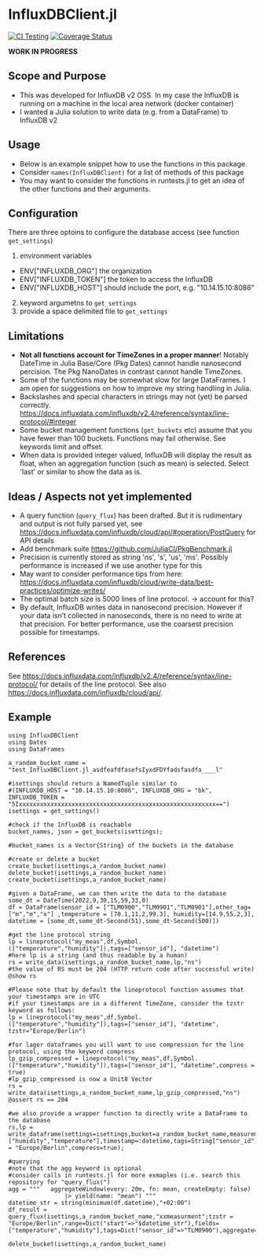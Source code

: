 InfluxDBClient.jl
=================

[![CI Testing](https://github.com/kafisatz/InfluxDBClient.jl/workflows/CI/badge.svg)](https://github.com/kafisatz/InfluxDBClient.jl/actions?query=workflow%3ACI+branch%3Amain)
[![Coverage Status](http://codecov.io/github/kafisatz/InfluxDBClient.jl/coverage.svg?branch=main)](http://codecov.io/github/kafisatz/InfluxDBClient.jl?branch=main)

**WORK IN PROGRESS**

## Scope and Purpose

* This was developed for InfluxDB v2 OSS. In my case the InfluxDB is running on a machine in the local area network (docker container)
* I wanted a Julia solution to write data (e.g. from a DataFrame) to InfluxDB v2

## Usage
* Below is an example snippet how to use the functions in this package. 
* Consider `names(InfluxDBClient)` for a list of methods of this package
* You may want to consider the functions in runtests.jl to get an idea of the other functions and their arguments.

## Configuration
There are three optoins to configure the database access (see function `get_settings`)
1) environment variables
* ENV["INFLUXDB_ORG"] the organization
* ENV["INFLUXDB_TOKEN"] the token to access the InfluxDB
* ENV["INFLUXDB_HOST"] should include the port, e.g. "10.14.15.10:8086"
2) keyword argumetns to `get_settings`
3) provide a space delimited file to `get_settings`

## Limitations
* **Not all functions account for TimeZones in a proper manner**! Notably DateTime in Julia Base/Core (Pkg Dates) cannot handle nanosecond percision. The Pkg NanoDates in contrast cannot handle TimeZones.
* Some of the functions may be somewhat slow for large DataFrames. I am open for suggestions on how to improve my string handling in Julia.
* Backslashes and special characters in strings may not (yet) be parsed correctly. https://docs.influxdata.com/influxdb/v2.4/reference/syntax/line-protocol/#integer 
* Some bucket management functions (`get_buckets` etc) assume that you have fewer than 100 buckets. Functions may fail otherwise. See keywords limit and offset. 
* When data is provided integer valued, InfluxDB will display the result as float, when an aggregation function (such as mean) is selected. Select 'last' or similar to show the data as is.

## Ideas / Aspects not yet implemented
* A query function (`query_flux`) has been drafted. But it is rudimentary and output is not fully parsed yet, see https://docs.influxdata.com/influxdb/cloud/api/#operation/PostQuery for API details
* Add benchmark suite https://github.com/JuliaCI/PkgBenchmark.jl
* Precision is currently stored as string 'ns', 's', 'us', 'ms'. Possibly performance is increased if we use another type for this
* May want to consider performance tips from here: https://docs.influxdata.com/influxdb/cloud/write-data/best-practices/optimize-writes/
* The optimal batch size is 5000 lines of line protocol. -> account for this? 
* By default, InfluxDB writes data in nanosecond precision. However if your data isn’t collected in nanoseconds, there is no need to write at that precision. For better performance, use the coarsest precision possible for timestamps.

## References 
See https://docs.influxdata.com/influxdb/v2.4/reference/syntax/line-protocol/ for details of the line protocol.
See also https://docs.influxdata.com/influxdb/cloud/api/.

## Example 

```
using InfluxDBClient
using Dates
using DataFrames

a_random_bucket_name = "test_InfluxDBClient.jl_asdfeafdfasefsIyxdFDYfadsfasdfa____l"

#isettings should return a NamedTuple similar to 
#(INFLUXDB_HOST = "10.14.15.10:8086", INFLUXDB_ORG = "bk", INFLUXDB_TOKEN = "5Ixxxxxxxxxxxxxxxxxxxxxxxxxxxxxxxxxxxxxxxxxxxxxxxxxxxxxxxx==")
isettings = get_settings()

#check if the InfluxDB is reachable
bucket_names, json = get_buckets(isettings);

#bucket_names is a Vector{String} of the buckets in the database

#create or delete a bucket
create_bucket(isettings,a_random_bucket_name)
delete_bucket(isettings,a_random_bucket_name)
create_bucket(isettings,a_random_bucket_name)

#given a DataFrame, we can then write the data to the database
some_dt = DateTime(2022,9,30,15,59,33,0)
df = DataFrame(sensor_id = ["TLM0900","TLM0901","TLM0901"],other_tag=["m","m","x"] ,temperature = [70.1,11.2,99.3], humidity=[14.9,55.2,3], datetime = [some_dt,some_dt-Second(51),some_dt-Second(500)])

#get the line protocol string
lp = lineprotocol("my_meas",df,Symbol.(["temperature","humidity"]),tags=["sensor_id"], "datetime")
#here lp is a string (and thus readable by a human)
rs = write_data(isettings,a_random_bucket_name,lp,"ns")
#the value of RS must be 204 (HTTP return code after successful write)
@show rs

#Please note that by default the lineprotocol function assumes that your timestamps are in UTC
#if your timestamps are in a different TimeZone, consider the tzstr keyword as follows:
lp = lineprotocol("my_meas",df,Symbol.(["temperature","humidity"]),tags=["sensor_id"], "datetime", tzstr="Europe/Berlin")

#for lager dataframes you will want to use compression for the line protocol, using the keyword compress
lp_gzip_compressed = lineprotocol("my_meas",df,Symbol.(["temperature","humidity"]),tags=["sensor_id"], "datetime",compress = true)
#lp_gzip_compressed is now a Unit8 Vector
rs = write_data(isettings,a_random_bucket_name,lp_gzip_compressed,"ns")
@assert rs == 204

#we also provide a wrapper function to directly write a DataFrame to the database
rs,lp = write_dataframe(settings=isettings,bucket=a_random_bucket_name,measurement="xxmeasurment",data=df,fields=["humidity","temperature"],timestamp=:datetime,tags=String["sensor_id"],tzstr = "Europe/Berlin",compress=true);

#querying 
#note that the agg keyword is optional
#consider calls in runtests.jl for more exmaples (i.e. search this repository for "query_flux(")
agg = """   aggregateWindow(every: 20m, fn: mean, createEmpty: false)
                |> yield(name: "mean") """    
datetime_str = string(minimum(df.datetime),"+02:00")
df_result = query_flux(isettings,a_random_bucket_name,"xxmeasurment";tzstr = "Europe/Berlin",range=Dict("start"=>"$datetime_str"),fields=["temperature","humidity"],tags=Dict("sensor_id"=>"TLM0900"),aggregate=agg);

delete_bucket(isettings,a_random_bucket_name)
```